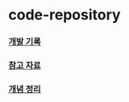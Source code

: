 # code-repository

### [개발 기록](https://github.com/nhkiiim/code-repository/issues)

### [참고 자료](https://github.com/nhkiiim/code-repository/wiki)

### [개념 정리](https://github.com/nhkiiim/code-repository/tree/main/CS)
